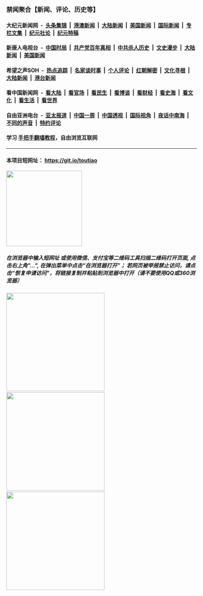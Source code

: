 ### 禁闻聚合【新闻、评论、历史等】

#### 大纪元新闻网 &nbsp;-&nbsp; [头条集锦](indexes/E头条集锦.md?t=03010031) &nbsp;|&nbsp; [港澳新闻](indexes/E港澳新闻.md?t=03010031)  &nbsp;|&nbsp; [大陆新闻](indexes/E大陆新闻.md?t=03010031) &nbsp;|&nbsp; [美国新闻](indexes/E美国新闻.md?t=03010031) &nbsp;|&nbsp; [国际新闻](indexes/E国际新闻.md?t=03010031) &nbsp;|&nbsp; [专栏文集](indexes/E专栏文集.md?t=03010031) &nbsp;|&nbsp; [纪元社论](indexes/E纪元社论.md?t=03010031) &nbsp;|&nbsp; [纪元特稿](indexes/E纪元特稿.md?t=03010031) 

#### 新唐人电视台 &nbsp;-&nbsp; [中国时局](indexes/N中国时局.md?t=03010031) &nbsp;|&nbsp; [共产党百年真相](indexes/N共产党百年真相.md?t=03010031) &nbsp;|&nbsp; [中共杀人历史](indexes/N中共杀人历史.md?t=03010031) &nbsp;|&nbsp; [文史漫步](indexes/N文史漫步.md?t=03010031) &nbsp;|&nbsp; [大陆新闻](indexes/N大陆新闻.md?t=03010031) &nbsp;|&nbsp; [美国新闻](indexes/N美国新闻.md?t=03010031)

#### 希望之声SOH &nbsp;-&nbsp; [热点追踪](indexes/H热点追踪.md?t=03010031) &nbsp;|&nbsp; [名家谈时事](indexes/H名家谈时事.md?t=03010031) &nbsp;|&nbsp; [个人评论](indexes/H个人评论.md?t=03010031)  &nbsp;|&nbsp; [红朝解密](indexes/H红朝解密.md?t=03010031) &nbsp;|&nbsp; [文化寻根](indexes/H文化寻根.md?t=03010031) &nbsp;|&nbsp; [大陆新闻](indexes/H大陆新闻.md?t=03010031) &nbsp;|&nbsp; [港台新闻](indexes/H港台新闻.md?t=03010031)

#### 看中国新闻网 &nbsp;-&nbsp; [看大陆](indexes/S看大陆.md?t=03010031) &nbsp;|&nbsp; [看官场](indexes/S看官场.md?t=03010031) &nbsp;|&nbsp; [看民生](indexes/S看民生.md?t=03010031)  &nbsp;|&nbsp; [看博谈](indexes/S看博谈.md?t=03010031) &nbsp;|&nbsp; [看财经](indexes/S看财经.md?t=03010031) &nbsp;|&nbsp; [看史海](indexes/S看史海.md?t=03010031) &nbsp;|&nbsp; [看文化](indexes/S看文化.md?t=03010031) &nbsp;|&nbsp; [看生活](indexes/S看生活.md?t=03010031) &nbsp;|&nbsp; [看世界](indexes/S看世界.md?t=03010031)

#### 自由亚洲电台 &nbsp;-&nbsp; [亚太报道](indexes/R亚太报道.md?t=03010031) &nbsp;|&nbsp; [中国一周](indexes/R中国一周.md?t=03010031) &nbsp;|&nbsp; [中国透视](indexes/R中国透视.md?t=03010031)  &nbsp;|&nbsp; [国际视角](indexes/R国际视角.md?t=03010031) &nbsp;|&nbsp; [夜话中南海](indexes/R夜话中南海.md?t=03010031) &nbsp;|&nbsp; [不同的声音](indexes/R不同的声音.md?t=03010031) &nbsp;|&nbsp; [特约评论](indexes/R特约评论.md?t=03010031)

#### 学习 [手把手翻墙教程](https://github.com/gfw-breaker/guides/wiki)，自由浏览互联网

----

#### 本项目短网址： https://git.io/toutiao
<img src="https://raw.githubusercontent.com/gfw-breaker/banned-news/master/scripts/img/qr.png" width="200px"/>  

##### 在浏览器中输入短网址 或使用微信、支付宝等二维码工具扫描二维码打开页面, 点击右上角"...", 在弹出菜单中点击“在浏览器打开”； 若网页被举报禁止访问，请点击“恢复申请访问”，将链接复制并粘贴到浏览器中打开（请不要使用QQ或360浏览器）

<img src="https://raw.githubusercontent.com/gfw-breaker/banned-news/master/scripts/img/1.png" width="260px"/> &nbsp; <img src="https://raw.githubusercontent.com/gfw-breaker/banned-news/master/scripts/img/2.png" width="260px"/> &nbsp; <img src="https://raw.githubusercontent.com/gfw-breaker/banned-news/master/scripts/img/3.png" width="260px"/>
